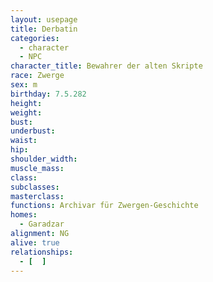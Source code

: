 ```yaml
---
layout: usepage
title: Derbatin
categories:
  - character
  - NPC
character_title: Bewahrer der alten Skripte
race: Zwerge
sex: m
birthday: 7.5.282
height: 
weight: 
bust: 
underbust:
waist: 
hip: 
shoulder_width: 
muscle_mass: 
class:
subclasses:
masterclass:
functions: Archivar für Zwergen-Geschichte
homes:
  - Garadzar
alignment: NG
alive: true
relationships:
  - [  ]
---
```


<!--more-->
